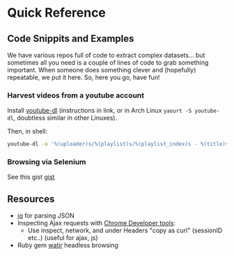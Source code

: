 # Quick Reference

## Code Snippits and Examples

We have various repos full of code to extract complex datasets... but sometimes all you need is a couple of lines of code to grab something important. When someone does something clever and (hopefully) repeatable, we put it here. So, here you go, have fun!

### Harvest videos from a youtube account

Install [youtube-dl](https://github.com/rg3/youtube-dl) (instructions in link, or in Arch Linux `yaourt -S youtube-dl`, doubtless similar in other Linuxes).

Then, in shell:

```sh
youtube-dl -o '%(uploader)s/%(playlist)s/%(playlist_index)s - %(title)s.%(ext)s' -f 'bestvideo[height<=480]+bestaudio/best[height<=480]' --yes-playlist https://www.youtube.com/user/USEPAgov/playlists
```

### Browsing via Selenium

See this gist [gist](https://gist.github.com/grosscol/6f0cef8236e2099166bd343a414fcdd0)

## Resources

- [jq](https://stedolan.github.io/jq/) for parsing JSON
- Inspecting Ajax requests with [Chrome Developer tools](https://coderwall.com/p/-fdgoq/chrome-developer-tools-adds-copy-as-curl):
  - Use inspect, network, and under Headers "copy as curl" (sessionID etc..) (useful for ajax, js)
- Ruby gem [watir](https://watir.com) headless browsing

